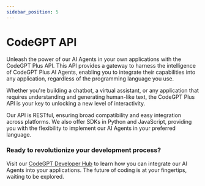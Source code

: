```yaml
---
sidebar_position: 5
---
```


# CodeGPT API

Unleash the power of our AI Agents in your own applications with the CodeGPT Plus API. This API provides a gateway to harness the intelligence of CodeGPT Plus AI Agents, enabling you to integrate their capabilities into any application, regardless of the programming language you use.

Whether you're building a chatbot, a virtual assistant, or any application that requires understanding and generating human-like text, the CodeGPT Plus API is your key to unlocking a new level of interactivity.

Our API is RESTful, ensuring broad compatibility and easy integration across platforms. We also offer SDKs in Python and JavaScript, providing you with the flexibility to implement our AI Agents in your preferred language.

### Ready to revolutionize your development process? 
Visit our [CodeGPT Developer Hub](https://developers.codegpt.co/) to learn how you can integrate our AI Agents into your applications. The future of coding is at your fingertips, waiting to be explored.